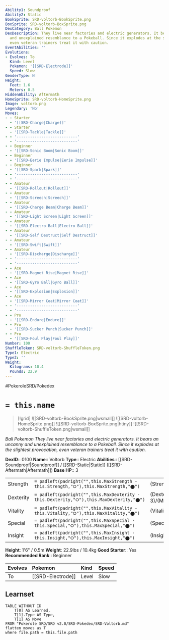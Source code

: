 ```yaml
---
Ability1: Soundproof
Ability2: Static
BookSprite: SRD-voltorb-BookSprite.png
BoxSprite: SRD-voltorb-BoxSprite.png
DexCategory: Ball Pokemon
DexDescription: They live near factories and electric generators. It bears an uncanny
  and unexplained resemblance to a Pokeball. Since it explodes at the slightest provocation,
  even veteran trainers treat it with caution.
EventAbilities: ''
Evolutions:
- Evolves: To
  Kind: Level
  Pokemon: '[[SRD-Electrode]]'
  Speed: Slow
GenderType: N
Height:
  Feet: 1.6
  Meters: 0.5
HiddenAbility: Aftermath
HomeSprite: SRD-voltorb-HomeSprite.png
Image: voltorb.png
Legendary: 'No'
Moves:
- - Starter
  - '[[SRD-Charge|Charge]]'
- - Starter
  - '[[SRD-Tackle|Tackle]]'
- - '---------------------------'
  - '---------------------------'
- - Beginner
  - '[[SRD-Sonic Boom|Sonic Boom]]'
- - Beginner
  - '[[SRD-Eerie Impulse|Eerie Impulse]]'
- - Beginner
  - '[[SRD-Spark|Spark]]'
- - '---------------------------'
  - '---------------------------'
- - Amateur
  - '[[SRD-Rollout|Rollout]]'
- - Amateur
  - '[[SRD-Screech|Screech]]'
- - Amateur
  - '[[SRD-Charge Beam|Charge Beam]]'
- - Amateur
  - '[[SRD-Light Screen|Light Screen]]'
- - Amateur
  - '[[SRD-Electro Ball|Electro Ball]]'
- - Amateur
  - '[[SRD-Self Destruct|Self Destruct]]'
- - Amateur
  - '[[SRD-Swift|Swift]]'
- - Amateur
  - '[[SRD-Discharge|Discharge]]'
- - '---------------------------'
  - '---------------------------'
- - Ace
  - '[[SRD-Magnet Rise|Magnet Rise]]'
- - Ace
  - '[[SRD-Gyro Ball|Gyro Ball]]'
- - Ace
  - '[[SRD-Explosion|Explosion]]'
- - Ace
  - '[[SRD-Mirror Coat|Mirror Coat]]'
- - '---------------------------'
  - '---------------------------'
- - Pro
  - '[[SRD-Endure|Endure]]'
- - Pro
  - '[[SRD-Sucker Punch|Sucker Punch]]'
- - Pro
  - '[[SRD-Foul Play|Foul Play]]'
Number: 100
ShuffleToken: SRD-voltorb-ShuffleToken.png
Type1: Electric
Type2: ''
Weight:
  Kilograms: 10.4
  Pounds: 22.9
---
```


#PokeroleSRD/Pokedex

# `= this.name`

> [!grid]
> ![[SRD-voltorb-BookSprite.png|wsmall]]
> ![[SRD-voltorb-HomeSprite.png]]
> ![[SRD-voltorb-BoxSprite.png|htiny]]
> ![[SRD-voltorb-ShuffleToken.png|wsmall]]


*Ball Pokemon*
*They live near factories and electric generators. It bears an uncanny and unexplained resemblance to a Pokeball. Since it explodes at the slightest provocation, even veteran trainers treat it with caution.*

**DexID**:: 0100
**Name**:: Voltorb
**Type**:: Electric
**Abilities**:: [[SRD-Soundproof|Soundproof]] / [[SRD-Static|Static]] ([[SRD-Aftermath|Aftermath]])
**Base HP**:: 3

|           |                                                                                        |                                          |
| --------- | -------------------------------------------------------------------------------------- | ---------------------------------------- |
| Strength  | `= padleft(padright("",this.MaxStrength - this.Strength,"⭘"),this.MaxStrength,"⬤")`    | (Strength::1)/(MaxStrength::3)   |
| Dexterity | `= padleft(padright("",this.MaxDexterity - this.Dexterity,"⭘"),this.MaxDexterity,"⬤")` | (Dexterity:: 3)/(MaxDexterity::6) |
| Vitality  | `= padleft(padright("",this.MaxVitality - this.Vitality,"⭘"),this.MaxVitality,"⬤")`    | (Vitality::2)/(MaxVitality::4)   |
| Special   | `= padleft(padright("",this.MaxSpecial - this.Special,"⭘"),this.MaxSpecial,"⬤")`       | (Special::2)/(MaxSpecial::4)     |
| Insight   | `= padleft(padright("",this.MaxInsight - this.Insight,"⭘"),this.MaxInsight,"⬤")`       | (Insight::2)/(MaxInsight::4)     |

**Height**: 1'6" / 0.5m
**Weight**: 22.9lbs / 10.4kg
**Good Starter**:: Yes
**Recommended Rank**:: Beginner

| Evolves   | Pokemon           | Kind   | Speed   |
|:----------|:------------------|:-------|:--------|
| To        | [[SRD-Electrode]] | Level  | Slow    |

## Learnset

```dataview
TABLE WITHOUT ID
    T[0] AS Learned,
    T[1].Type AS Type,
    T[1] AS Move
FROM "Pokerole SRD/SRD v2.0/SRD-Pokedex/SRD-Voltorb.md"
flatten moves as T
where file.path = this.file.path
```
